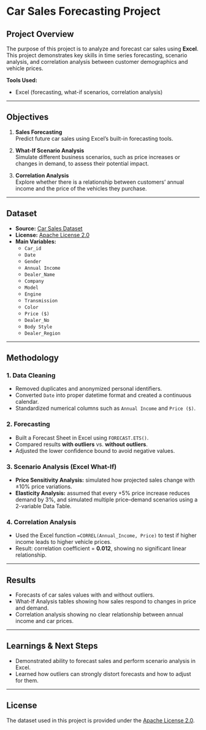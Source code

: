 # Car Sales Forecasting Project

## Project Overview
The purpose of this project is to analyze and forecast car sales using **Excel**.  
This project demonstrates key skills in time series forecasting, scenario analysis, and correlation analysis between customer demographics and vehicle prices.  

**Tools Used:**  
- Excel (forecasting, what-if scenarios, correlation analysis)  

---

## Objectives
1. **Sales Forecasting**  
   Predict future car sales using Excel’s built-in forecasting tools.  

2. **What-If Scenario Analysis**  
   Simulate different business scenarios, such as price increases or changes in demand, to assess their potential impact.  

3. **Correlation Analysis**  
   Explore whether there is a relationship between customers’ annual income and the price of the vehicles they purchase.  

---

## Dataset
- **Source:** [Car Sales Dataset](https://www.kaggle.com/datasets/missionjee/car-sales-report)  
- **License:** [Apache License 2.0](http://www.apache.org/licenses/LICENSE-2.0)  
- **Main Variables:**  
  - `Car_id`  
  - `Date`  
  - `Gender`  
  - `Annual Income`  
  - `Dealer_Name`  
  - `Company`  
  - `Model`  
  - `Engine`  
  - `Transmission`  
  - `Color`  
  - `Price ($)`  
  - `Dealer_No`  
  - `Body Style`  
  - `Dealer_Region`  

---

## Methodology
### 1. Data Cleaning
- Removed duplicates and anonymized personal identifiers.  
- Converted `Date` into proper datetime format and created a continuous calendar.  
- Standardized numerical columns such as `Annual Income` and `Price ($)`.  

### 2. Forecasting
- Built a Forecast Sheet in Excel using `FORECAST.ETS()`.  
- Compared results **with outliers** vs. **without outliers**.  
- Adjusted the lower confidence bound to avoid negative values.  

### 3. Scenario Analysis (Excel What-If)  
- **Price Sensitivity Analysis:** simulated how projected sales change with ±10% price variations.  
- **Elasticity Analysis:** assumed that every +5% price increase reduces demand by 3%, and simulated multiple price–demand scenarios using a 2-variable Data Table.  

### 4. Correlation Analysis
- Used the Excel function `=CORREL(Annual_Income, Price)` to test if higher income leads to higher vehicle prices.  
- Result: correlation coefficient = **0.012**, showing no significant linear relationship.  

---

## Results
- Forecasts of car sales values with and without outliers.  
- What-If Analysis tables showing how sales respond to changes in price and demand.  
- Correlation analysis showing no clear relationship between annual income and car prices.  

---

## Learnings & Next Steps
- Demonstrated ability to forecast sales and perform scenario analysis in Excel.  
- Learned how outliers can strongly distort forecasts and how to adjust for them.  

---

## License
The dataset used in this project is provided under the [Apache License 2.0](http://www.apache.org/licenses/LICENSE-2.0).

